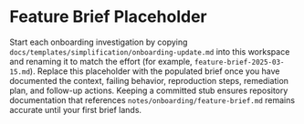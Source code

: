 # Feature Brief Placeholder

Start each onboarding investigation by copying
`docs/templates/simplification/onboarding-update.md` into this workspace and
renaming it to match the effort (for example,
`feature-brief-2025-03-15.md`). Replace this placeholder with the populated
brief once you have documented the context, failing behavior, reproduction
steps, remediation plan, and follow-up actions. Keeping a committed stub ensures
repository documentation that references `notes/onboarding/feature-brief.md`
remains accurate until your first brief lands.
